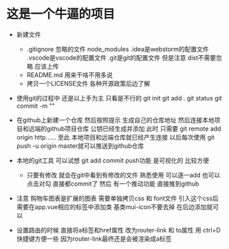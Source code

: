 # 这是一个牛逼的项目

* 新建文件  
  * .gitignore 忽略的文件 node_modules .idea是webstorm的配置文件 .vscode是vscode的配置文件  .git是git的配置文件 但是注意 dist不需要忽略 应该上传  
  * README.md 用来干啥不用多说
  * 拷贝一个LICENSE文件 各种开源政策后边了解

* 使用git的过程中 还是以上手为主 只看是不行的 git init   git add .     git status    git commit -m ""  
* 在github上新建一个仓库 然后按照提示 生成自己的仓库地址 然后连接本地项目和远端的github项目仓库  公钥已经生成并添加  此时 只需要 git remote add origin http……  至此 本地项目和远端仓库就已经产生连接 以后每次使用 git push -u origin master就可以推送到github仓库
* 本地的git工具 可以试想 git add commit push功能 是可视化的 比较方便  
  * 只要有修改 就会在git中看到有修改的文件 熟悉使用 可以逐一add  也可以点击对勾 直接都commit了 然后 有一个推动功能 直接推到github

* 注意 购物车图表是扩展的图表 需要单独拷贝css 和 font文件  引入这个css后 需要在app.vue相应的标签中添加类 基类mui-icon不要去掉 在后边添加就可以
* 设置路由的时候 直接将a标签和href属性 改为router-link 和 to属性 用 ctrl+D快捷键方便一些 因为router-link最终还是会被渲染成a标签
